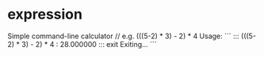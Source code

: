 # expression
Simple command-line calculator // e.g. (((5-2) * 3) - 2) * 4 
Usage:
´´´
::: (((5-2) * 3) - 2) * 4 
: 28.000000
::: exit
Exiting...
´´´
